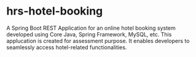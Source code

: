 # hrs-hotel-booking
A Spring Boot REST Application for an online hotel booking system developed using Core Java, Spring Framework, MySQL, etc. This applucation is created for assessment purpose. It enables developers to seamlessly access hotel-related functionalities. 
